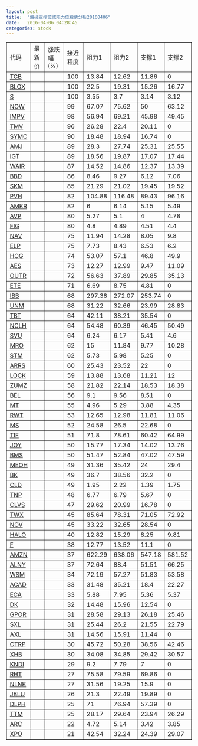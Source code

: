 ```yaml
---
layout: post
title:  "触碰支撑位或阻力位股票分析20160406"
date:   2016-04-06 04:28:45
categories: stock
---
```

<script type="text/javascript">
var stockList = []
stockList.push('gb_tcb');
stockList.push('gb_blox');
stockList.push('gb_s');
stockList.push('gb_now');
stockList.push('gb_impv');
stockList.push('gb_tmv');
stockList.push('gb_symc');
stockList.push('gb_amj');
stockList.push('gb_igt');
stockList.push('gb_wair');
stockList.push('gb_bbd');
stockList.push('gb_skm');
stockList.push('gb_pvh');
stockList.push('gb_amkr');
stockList.push('gb_avp');
stockList.push('gb_fig');
stockList.push('gb_nav');
stockList.push('gb_elp');
stockList.push('gb_hog');
stockList.push('gb_aes');
stockList.push('gb_outr');
stockList.push('gb_ete');
stockList.push('gb_ibb');
stockList.push('gb_unm');
stockList.push('gb_tbt');
stockList.push('gb_nclh');
stockList.push('gb_svu');
stockList.push('gb_mro');
stockList.push('gb_stm');
stockList.push('gb_arrs');
stockList.push('gb_lock');
stockList.push('gb_zumz');
stockList.push('gb_bel');
stockList.push('gb_mt');
stockList.push('gb_rwt');
stockList.push('gb_ms');
stockList.push('gb_tif');
stockList.push('gb_joy');
stockList.push('gb_bms');
stockList.push('gb_meoh');
stockList.push('gb_bk');
stockList.push('gb_cld');
stockList.push('gb_tnp');
stockList.push('gb_clvs');
stockList.push('gb_twx');
stockList.push('gb_nov');
stockList.push('gb_halo');
stockList.push('gb_f');
stockList.push('gb_amzn');
stockList.push('gb_alny');
stockList.push('gb_wsm');
stockList.push('gb_acad');
stockList.push('gb_eca');
stockList.push('gb_dk');
stockList.push('gb_gpor');
stockList.push('gb_sxl');
stockList.push('gb_axl');
stockList.push('gb_ctrp');
stockList.push('gb_xhb');
stockList.push('gb_kndi');
stockList.push('gb_rht');
stockList.push('gb_nlnk');
stockList.push('gb_jblu');
stockList.push('gb_dlph');
stockList.push('gb_ttm');
stockList.push('gb_arc');
stockList.push('gb_xpo');
</script>
<table border="1">
 <tr>
 <td>代码</td>
 <td>最新价</td>
 <td>涨跌幅(%)</td>
 <td>接近程度</td>
 <td>阻力1</td>
 <td>阻力2</td>
 <td>支撑1</td>
 <td>支撑2</td>
</tr>
  <tr id="tcb" class="green">
  <td><a href="http://stock.finance.sina.com.cn/usstock/quotes/TCB.html" target="_blank">TCB</a></td><td></td><td></td><td>100</td><td>13.84</td><td>12.62</td><td>11.86</td><td>0</td></tr>
  <tr id="blox" class="green">
  <td><a href="http://stock.finance.sina.com.cn/usstock/quotes/BLOX.html" target="_blank">BLOX</a></td><td></td><td></td><td>100</td><td>22.5</td><td>19.31</td><td>15.26</td><td>16.77</td></tr>
  <tr id="s" class="red">
  <td><a href="http://stock.finance.sina.com.cn/usstock/quotes/S.html" target="_blank">S</a></td><td></td><td></td><td>100</td><td>3.55</td><td>3.7</td><td>3.14</td><td>3.12</td></tr>
  <tr id="now" class="green">
  <td><a href="http://stock.finance.sina.com.cn/usstock/quotes/NOW.html" target="_blank">NOW</a></td><td></td><td></td><td>99</td><td>67.07</td><td>75.62</td><td>50</td><td>63.12</td></tr>
  <tr id="impv" class="green">
  <td><a href="http://stock.finance.sina.com.cn/usstock/quotes/IMPV.html" target="_blank">IMPV</a></td><td></td><td></td><td>98</td><td>56.94</td><td>69.21</td><td>45.98</td><td>49.45</td></tr>
  <tr id="tmv" class="green">
  <td><a href="http://stock.finance.sina.com.cn/usstock/quotes/TMV.html" target="_blank">TMV</a></td><td></td><td></td><td>96</td><td>26.28</td><td>22.4</td><td>20.11</td><td>0</td></tr>
  <tr id="symc" class="red">
  <td><a href="http://stock.finance.sina.com.cn/usstock/quotes/SYMC.html" target="_blank">SYMC</a></td><td></td><td></td><td>90</td><td>18.48</td><td>18.94</td><td>16.74</td><td>0</td></tr>
  <tr id="amj" class="green">
  <td><a href="http://stock.finance.sina.com.cn/usstock/quotes/AMJ.html" target="_blank">AMJ</a></td><td></td><td></td><td>89</td><td>28.3</td><td>27.74</td><td>25.31</td><td>25.55</td></tr>
  <tr id="igt" class="green">
  <td><a href="http://stock.finance.sina.com.cn/usstock/quotes/IGT.html" target="_blank">IGT</a></td><td></td><td></td><td>89</td><td>18.56</td><td>19.87</td><td>17.07</td><td>17.44</td></tr>
  <tr id="wair" class="red">
  <td><a href="http://stock.finance.sina.com.cn/usstock/quotes/WAIR.html" target="_blank">WAIR</a></td><td></td><td></td><td>87</td><td>14.52</td><td>14.86</td><td>12.37</td><td>13.39</td></tr>
  <tr id="bbd" class="green">
  <td><a href="http://stock.finance.sina.com.cn/usstock/quotes/BBD.html" target="_blank">BBD</a></td><td></td><td></td><td>86</td><td>8.46</td><td>9.27</td><td>6.12</td><td>7.06</td></tr>
  <tr id="skm" class="green">
  <td><a href="http://stock.finance.sina.com.cn/usstock/quotes/SKM.html" target="_blank">SKM</a></td><td></td><td></td><td>85</td><td>21.29</td><td>21.02</td><td>19.45</td><td>19.52</td></tr>
  <tr id="pvh" class="green">
  <td><a href="http://stock.finance.sina.com.cn/usstock/quotes/PVH.html" target="_blank">PVH</a></td><td></td><td></td><td>82</td><td>104.88</td><td>116.48</td><td>89.43</td><td>96.16</td></tr>
  <tr id="amkr" class="green">
  <td><a href="http://stock.finance.sina.com.cn/usstock/quotes/AMKR.html" target="_blank">AMKR</a></td><td></td><td></td><td>82</td><td>6</td><td>6.14</td><td>5.15</td><td>5.49</td></tr>
  <tr id="avp" class="green">
  <td><a href="http://stock.finance.sina.com.cn/usstock/quotes/AVP.html" target="_blank">AVP</a></td><td></td><td></td><td>80</td><td>5.27</td><td>5.1</td><td>4</td><td>4.78</td></tr>
  <tr id="fig" class="red">
  <td><a href="http://stock.finance.sina.com.cn/usstock/quotes/FIG.html" target="_blank">FIG</a></td><td></td><td></td><td>80</td><td>4.8</td><td>4.89</td><td>4.51</td><td>4.4</td></tr>
  <tr id="nav" class="red">
  <td><a href="http://stock.finance.sina.com.cn/usstock/quotes/NAV.html" target="_blank">NAV</a></td><td></td><td></td><td>75</td><td>11.94</td><td>14.28</td><td>8.05</td><td>9.8</td></tr>
  <tr id="elp" class="red">
  <td><a href="http://stock.finance.sina.com.cn/usstock/quotes/ELP.html" target="_blank">ELP</a></td><td></td><td></td><td>75</td><td>7.73</td><td>8.43</td><td>6.53</td><td>6.2</td></tr>
  <tr id="hog" class="green">
  <td><a href="http://stock.finance.sina.com.cn/usstock/quotes/HOG.html" target="_blank">HOG</a></td><td></td><td></td><td>74</td><td>53.07</td><td>57.1</td><td>46.8</td><td>49.9</td></tr>
  <tr id="aes" class="green">
  <td><a href="http://stock.finance.sina.com.cn/usstock/quotes/AES.html" target="_blank">AES</a></td><td></td><td></td><td>73</td><td>12.27</td><td>12.99</td><td>9.47</td><td>11.09</td></tr>
  <tr id="outr" class="red">
  <td><a href="http://stock.finance.sina.com.cn/usstock/quotes/OUTR.html" target="_blank">OUTR</a></td><td></td><td></td><td>72</td><td>56.63</td><td>37.89</td><td>29.85</td><td>35.13</td></tr>
  <tr id="ete" class="red">
  <td><a href="http://stock.finance.sina.com.cn/usstock/quotes/ETE.html" target="_blank">ETE</a></td><td></td><td></td><td>71</td><td>6.69</td><td>8.75</td><td>4.81</td><td>0</td></tr>
  <tr id="ibb" class="red">
  <td><a href="http://stock.finance.sina.com.cn/usstock/quotes/IBB.html" target="_blank">IBB</a></td><td></td><td></td><td>68</td><td>297.38</td><td>272.07</td><td>253.74</td><td>0</td></tr>
  <tr id="unm" class="red">
  <td><a href="http://stock.finance.sina.com.cn/usstock/quotes/UNM.html" target="_blank">UNM</a></td><td></td><td></td><td>68</td><td>31.22</td><td>32.66</td><td>23.99</td><td>28.83</td></tr>
  <tr id="tbt" class="green">
  <td><a href="http://stock.finance.sina.com.cn/usstock/quotes/TBT.html" target="_blank">TBT</a></td><td></td><td></td><td>64</td><td>42.11</td><td>38.21</td><td>35.54</td><td>0</td></tr>
  <tr id="nclh" class="red">
  <td><a href="http://stock.finance.sina.com.cn/usstock/quotes/NCLH.html" target="_blank">NCLH</a></td><td></td><td></td><td>64</td><td>54.48</td><td>60.39</td><td>46.45</td><td>50.49</td></tr>
  <tr id="svu" class="green">
  <td><a href="http://stock.finance.sina.com.cn/usstock/quotes/SVU.html" target="_blank">SVU</a></td><td></td><td></td><td>64</td><td>6.24</td><td>6.17</td><td>5.41</td><td>4.6</td></tr>
  <tr id="mro" class="green">
  <td><a href="http://stock.finance.sina.com.cn/usstock/quotes/MRO.html" target="_blank">MRO</a></td><td></td><td></td><td>62</td><td>15</td><td>11.84</td><td>9.77</td><td>10.28</td></tr>
  <tr id="stm" class="green">
  <td><a href="http://stock.finance.sina.com.cn/usstock/quotes/STM.html" target="_blank">STM</a></td><td></td><td></td><td>62</td><td>5.73</td><td>5.98</td><td>5.25</td><td>0</td></tr>
  <tr id="arrs" class="green">
  <td><a href="http://stock.finance.sina.com.cn/usstock/quotes/ARRS.html" target="_blank">ARRS</a></td><td></td><td></td><td>60</td><td>25.43</td><td>23.52</td><td>22</td><td>0</td></tr>
  <tr id="lock" class="green">
  <td><a href="http://stock.finance.sina.com.cn/usstock/quotes/LOCK.html" target="_blank">LOCK</a></td><td></td><td></td><td>59</td><td>13.88</td><td>13.68</td><td>11.21</td><td>12</td></tr>
  <tr id="zumz" class="green">
  <td><a href="http://stock.finance.sina.com.cn/usstock/quotes/ZUMZ.html" target="_blank">ZUMZ</a></td><td></td><td></td><td>58</td><td>21.82</td><td>22.14</td><td>18.53</td><td>18.38</td></tr>
  <tr id="bel" class="red">
  <td><a href="http://stock.finance.sina.com.cn/usstock/quotes/BEL.html" target="_blank">BEL</a></td><td></td><td></td><td>56</td><td>9.1</td><td>9.56</td><td>8.51</td><td>0</td></tr>
  <tr id="mt" class="green">
  <td><a href="http://stock.finance.sina.com.cn/usstock/quotes/MT.html" target="_blank">MT</a></td><td></td><td></td><td>55</td><td>4.96</td><td>5.29</td><td>3.88</td><td>4.35</td></tr>
  <tr id="rwt" class="red">
  <td><a href="http://stock.finance.sina.com.cn/usstock/quotes/RWT.html" target="_blank">RWT</a></td><td></td><td></td><td>53</td><td>12.65</td><td>12.98</td><td>11.81</td><td>11.06</td></tr>
  <tr id="ms" class="red">
  <td><a href="http://stock.finance.sina.com.cn/usstock/quotes/MS.html" target="_blank">MS</a></td><td></td><td></td><td>52</td><td>24.58</td><td>26.5</td><td>22.68</td><td>0</td></tr>
  <tr id="tif" class="red">
  <td><a href="http://stock.finance.sina.com.cn/usstock/quotes/TIF.html" target="_blank">TIF</a></td><td></td><td></td><td>51</td><td>71.8</td><td>78.61</td><td>60.42</td><td>64.99</td></tr>
  <tr id="joy" class="red">
  <td><a href="http://stock.finance.sina.com.cn/usstock/quotes/JOY.html" target="_blank">JOY</a></td><td></td><td></td><td>50</td><td>15.77</td><td>17.34</td><td>14.02</td><td>13.76</td></tr>
  <tr id="bms" class="red">
  <td><a href="http://stock.finance.sina.com.cn/usstock/quotes/BMS.html" target="_blank">BMS</a></td><td></td><td></td><td>50</td><td>51.47</td><td>52.84</td><td>47.02</td><td>47.59</td></tr>
  <tr id="meoh" class="red">
  <td><a href="http://stock.finance.sina.com.cn/usstock/quotes/MEOH.html" target="_blank">MEOH</a></td><td></td><td></td><td>49</td><td>31.36</td><td>35.42</td><td>24</td><td>29.4</td></tr>
  <tr id="bk" class="red">
  <td><a href="http://stock.finance.sina.com.cn/usstock/quotes/BK.html" target="_blank">BK</a></td><td></td><td></td><td>49</td><td>36.7</td><td>38.56</td><td>32.2</td><td>0</td></tr>
  <tr id="cld" class="red">
  <td><a href="http://stock.finance.sina.com.cn/usstock/quotes/CLD.html" target="_blank">CLD</a></td><td></td><td></td><td>49</td><td>1.95</td><td>2.22</td><td>1.39</td><td>1.75</td></tr>
  <tr id="tnp" class="green">
  <td><a href="http://stock.finance.sina.com.cn/usstock/quotes/TNP.html" target="_blank">TNP</a></td><td></td><td></td><td>48</td><td>6.77</td><td>6.79</td><td>5.67</td><td>0</td></tr>
  <tr id="clvs" class="green">
  <td><a href="http://stock.finance.sina.com.cn/usstock/quotes/CLVS.html" target="_blank">CLVS</a></td><td></td><td></td><td>47</td><td>29.62</td><td>20.99</td><td>16.78</td><td>0</td></tr>
  <tr id="twx" class="green">
  <td><a href="http://stock.finance.sina.com.cn/usstock/quotes/TWX.html" target="_blank">TWX</a></td><td></td><td></td><td>45</td><td>85.64</td><td>78.31</td><td>71.05</td><td>72.92</td></tr>
  <tr id="nov" class="green">
  <td><a href="http://stock.finance.sina.com.cn/usstock/quotes/NOV.html" target="_blank">NOV</a></td><td></td><td></td><td>45</td><td>33.22</td><td>32.65</td><td>28.54</td><td>0</td></tr>
  <tr id="halo" class="green">
  <td><a href="http://stock.finance.sina.com.cn/usstock/quotes/HALO.html" target="_blank">HALO</a></td><td></td><td></td><td>40</td><td>12.82</td><td>15.29</td><td>8.25</td><td>9.81</td></tr>
  <tr id="f" class="red">
  <td><a href="http://stock.finance.sina.com.cn/usstock/quotes/F.html" target="_blank">F</a></td><td></td><td></td><td>38</td><td>12.77</td><td>13.52</td><td>11.1</td><td>0</td></tr>
  <tr id="amzn" class="green">
  <td><a href="http://stock.finance.sina.com.cn/usstock/quotes/AMZN.html" target="_blank">AMZN</a></td><td></td><td></td><td>37</td><td>622.29</td><td>638.06</td><td>547.18</td><td>581.52</td></tr>
  <tr id="alny" class="green">
  <td><a href="http://stock.finance.sina.com.cn/usstock/quotes/ALNY.html" target="_blank">ALNY</a></td><td></td><td></td><td>37</td><td>72.64</td><td>88.4</td><td>51.51</td><td>66.25</td></tr>
  <tr id="wsm" class="green">
  <td><a href="http://stock.finance.sina.com.cn/usstock/quotes/WSM.html" target="_blank">WSM</a></td><td></td><td></td><td>34</td><td>72.19</td><td>57.27</td><td>51.83</td><td>53.58</td></tr>
  <tr id="acad" class="red">
  <td><a href="http://stock.finance.sina.com.cn/usstock/quotes/ACAD.html" target="_blank">ACAD</a></td><td></td><td></td><td>33</td><td>31.48</td><td>35.21</td><td>18.4</td><td>22.27</td></tr>
  <tr id="eca" class="red">
  <td><a href="http://stock.finance.sina.com.cn/usstock/quotes/ECA.html" target="_blank">ECA</a></td><td></td><td></td><td>33</td><td>5.88</td><td>7.95</td><td>5.36</td><td>5.37</td></tr>
  <tr id="dk" class="red">
  <td><a href="http://stock.finance.sina.com.cn/usstock/quotes/DK.html" target="_blank">DK</a></td><td></td><td></td><td>32</td><td>14.48</td><td>15.96</td><td>12.54</td><td>0</td></tr>
  <tr id="gpor" class="green">
  <td><a href="http://stock.finance.sina.com.cn/usstock/quotes/GPOR.html" target="_blank">GPOR</a></td><td></td><td></td><td>31</td><td>28.58</td><td>29.13</td><td>26.18</td><td>25.46</td></tr>
  <tr id="sxl" class="green">
  <td><a href="http://stock.finance.sina.com.cn/usstock/quotes/SXL.html" target="_blank">SXL</a></td><td></td><td></td><td>31</td><td>25.44</td><td>26.2</td><td>21.55</td><td>22.79</td></tr>
  <tr id="axl" class="red">
  <td><a href="http://stock.finance.sina.com.cn/usstock/quotes/AXL.html" target="_blank">AXL</a></td><td></td><td></td><td>31</td><td>14.56</td><td>15.91</td><td>11.44</td><td>0</td></tr>
  <tr id="ctrp" class="green">
  <td><a href="http://stock.finance.sina.com.cn/usstock/quotes/CTRP.html" target="_blank">CTRP</a></td><td></td><td></td><td>30</td><td>45.72</td><td>50.28</td><td>38.56</td><td>42.46</td></tr>
  <tr id="xhb" class="red">
  <td><a href="http://stock.finance.sina.com.cn/usstock/quotes/XHB.html" target="_blank">XHB</a></td><td></td><td></td><td>30</td><td>34.08</td><td>34.85</td><td>29.42</td><td>30.57</td></tr>
  <tr id="kndi" class="green">
  <td><a href="http://stock.finance.sina.com.cn/usstock/quotes/KNDI.html" target="_blank">KNDI</a></td><td></td><td></td><td>29</td><td>9.2</td><td>7.79</td><td>7</td><td>0</td></tr>
  <tr id="rht" class="red">
  <td><a href="http://stock.finance.sina.com.cn/usstock/quotes/RHT.html" target="_blank">RHT</a></td><td></td><td></td><td>27</td><td>75.58</td><td>79.59</td><td>69.86</td><td>0</td></tr>
  <tr id="nlnk" class="red">
  <td><a href="http://stock.finance.sina.com.cn/usstock/quotes/NLNK.html" target="_blank">NLNK</a></td><td></td><td></td><td>27</td><td>31.56</td><td>19.25</td><td>15.9</td><td>0</td></tr>
  <tr id="jblu" class="green">
  <td><a href="http://stock.finance.sina.com.cn/usstock/quotes/JBLU.html" target="_blank">JBLU</a></td><td></td><td></td><td>26</td><td>21.3</td><td>22.49</td><td>19.89</td><td>0</td></tr>
  <tr id="dlph" class="green">
  <td><a href="http://stock.finance.sina.com.cn/usstock/quotes/DLPH.html" target="_blank">DLPH</a></td><td></td><td></td><td>25</td><td>71</td><td>76.94</td><td>57.39</td><td>0</td></tr>
  <tr id="ttm" class="red">
  <td><a href="http://stock.finance.sina.com.cn/usstock/quotes/TTM.html" target="_blank">TTM</a></td><td></td><td></td><td>25</td><td>28.17</td><td>29.64</td><td>23.94</td><td>26.29</td></tr>
  <tr id="arc" class="green">
  <td><a href="http://stock.finance.sina.com.cn/usstock/quotes/ARC.html" target="_blank">ARC</a></td><td></td><td></td><td>22</td><td>4.72</td><td>5.14</td><td>3.42</td><td>3.85</td></tr>
  <tr id="xpo" class="green">
  <td><a href="http://stock.finance.sina.com.cn/usstock/quotes/XPO.html" target="_blank">XPO</a></td><td></td><td></td><td>21</td><td>42.54</td><td>32.24</td><td>24.39</td><td>29.07</td></tr>
</table>
